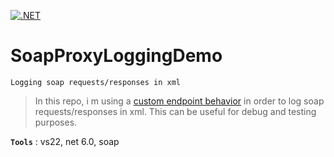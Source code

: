 [![.NET](https://github.com/aimenux/SoapProxyLoggingDemo/actions/workflows/ci.yml/badge.svg)](https://github.com/aimenux/SoapProxyLoggingDemo/actions/workflows/ci.yml)

# SoapProxyLoggingDemo
```
Logging soap requests/responses in xml
```

> In this repo, i m using a [custom endpoint behavior](https://docs.microsoft.com/en-us/dotnet/framework/wcf/extending/how-to-inspect-or-modify-messages-on-the-client) in order to log soap requests/responses in xml. This can be useful for debug and testing purposes.
>

**`Tools`** : vs22, net 6.0, soap
